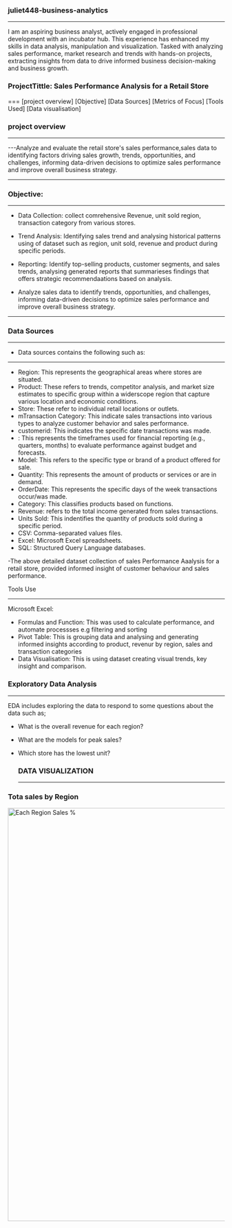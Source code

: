 ### juliet448-business-analytics

---
I am an aspiring business analyst, actively engaged in professional development with an incubator hub. This experience has enhanced my skills in data analysis, manipulation and visualization. Tasked with analyzing sales performance, market research and trends with hands-on projects, extracting insights from data to drive informed business decision-making and business growth. 


### ProjectTittle: Sales Performance Analysis for a Retail Store

===
[project overview]
[Objective]
[Data Sources]
[Metrics of Focus]
[Tools Used]
[Data visualisation]


### project overview

---
---Analyze and evaluate the retail store's sales performance,sales data to identifying factors driving sales growth, trends, opportunities, and challenges, informing data-driven decisions to optimize sales performance and improve overall business strategy.

---
### Objective:

---
- Data Collection: collect comrehensive Revenue, unit sold region, transaction category from various stores.

- Trend Analysis: Identifying sales trend and analysing historical patterns using of dataset such as region, unit sold, revenue and product during specific periods.

- Reporting: Identify top-selling products, customer segments, and sales trends, analysing generated reports that summarieses findings that offers strategic recommendaations based on analysis.

- Analyze sales data to identify trends, opportunities, and challenges, informing data-driven decisions to optimize sales performance and improve overall business strategy.
---
### Data Sources
---
- Data sources contains the following such as:
- --
- Region: This represents the geographical areas where stores are situated.
- Product: These refers to trends, competitor analysis, and market size estimates to specific group within a widerscope region that capture various location and economic conditions.
- Store: These refer to individual retail locations or outlets.
- mTransaction Category: This indicate sales transactions into various types to analyze customer behavior and sales performance.
- customerid: This indicates the specific date transactions was made.
- : This represents the timeframes used for financial reporting (e.g., quarters, months) to evaluate performance against budget and forecasts.
- Model: This refers to the specific type or brand of a product offered for sale.
- Quantity: This represents the amount of products or services or are in demand.
- OrderDate: This represents the specific days of the week transactions occur/was made.
- Category: This classifies products based on functions.
- Revenue: refers to the total income generated from sales transactions.
- Units Sold: This indentifies the quantity of products sold during a specific period.
- CSV: Comma-separated values files.
- Excel: Microsoft Excel spreadsheets.
- SQL: Structured Query Language databases.


-The above detailed dataset collection of sales Performance Aaalysis for a retail store, provided informed insight of customer behaviour and sales performance.


Tools Use

---
Microsoft Excel:
- Formulas and Function: This was used to calculate performance, and automate processses e.g filtering and sorting
- Pivot Table: This is grouping data and analysing and generating informed insights according to product, revenur by region, sales and transaction categories
- Data Visualisation: This is using dataset creating visual trends, key insight and comparison.

### Exploratory Data Analysis

---
EDA includes exploring the data to respond to some questions about the data such as;

- What is the overall revenue for each region?

- What are the models for peak sales?

- Which store has the lowest unit?

  ### DATA VISUALIZATION

  ---

 ### Tota sales by Region
 <img width="960" alt="Each Region Sales %" src="https://github.com/user-attachments/assets/ad331dea-97a6-472a-adcd-1ce60d74fe54">
 

  


  
















